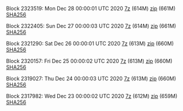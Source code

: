 Block 2323519: Mon Dec 28 00:00:01 UTC 2020 [7z]() (614M) [zip]() (661M) [SHA256]()

Block 2322405: Sun Dec 27 00:00:03 UTC 2020 [7z]() (614M) [zip]() (661M) [SHA256]()

Block 2321290: Sat Dec 26 00:00:01 UTC 2020 [7z]() (613M) [zip]() (660M) [SHA256]()

Block 2320157: Fri Dec 25 00:00:02 UTC 2020 [7z]() (613M) [zip]() (660M) [SHA256]()

Block 2319027: Thu Dec 24 00:00:03 UTC 2020 [7z]() (613M) [zip]() (660M) [SHA256]()

Block 2317982: Wed Dec 23 00:00:02 UTC 2020 [7z]() (612M) [zip]() (659M) [SHA256]()
